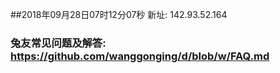 ##2018年09月28日07时12分07秒 新址: 142.93.52.164
### 兔友常见问题及解答: https://github.com/wanggonging/d/blob/w/FAQ.md
